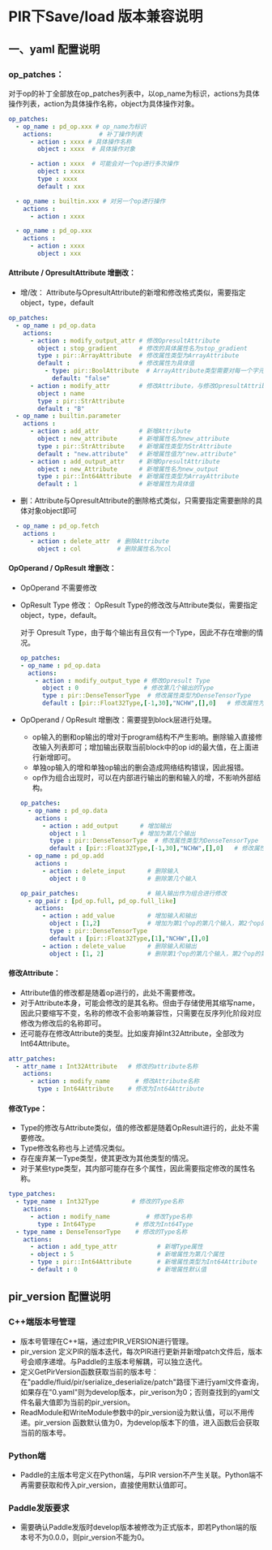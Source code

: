 # PIR下Save/load 版本兼容说明
## 一、yaml 配置说明
### op_patches：
对于op的补丁全部放在op_patches列表中，以op_name为标识，actions为具体操作列表，action为具体操作名称，object为具体操作对象。
```yaml
op_patches:
  - op_name : pd_op.xxx # op_name为标识
    actions:             # 补丁操作列表
      - action : xxxx # 具体操作名称
        object : xxxx  # 具体操作对象

      - action : xxxx  # 可能会对一个op进行多次操作
        object : xxxx
        type : xxxx
        default : xxx

  - op_name : builtin.xxx # 对另一个op进行操作
    actions :
      - action : xxxx

  - op_name : pd_op.xxx
    actions :
      - action : xxxx
        object : xxx
```
#### Attribute / OpresultAttribute 增删改：
- 增/改：
  Attribute与OpresultAttribute的新增和修改格式类似，需要指定object，type，default

```yaml
op_patches:
  - op_name : pd_op.data
    actions:
      - action : modify_output_attr # 修改OpresultAttribute
        object : stop_gradient      # 修改的具体属性名为stop_gradient
        type : pir::ArrayAttribute  # 修改属性类型为ArrayAttribute
        default :                   # 修改属性为具体值
          - type: pir::BoolAttribute  # ArrayAttribute类型需要对每一个字元素标识类型和值
            default: "false"
      - action : modify_attr        # 修改Attribute，与修改OpresultAttribute类似
        object : name
        type : pir::StrAttribute
        default : "B"
  - op_name : builtin.parameter
    actions :
      - action : add_attr           # 新增Attribute
        object : new_attribute      # 新增属性名为new_attribute
        type : pir::StrAttribute    # 新增属性类型为StrAttribute
        default : "new.attribute"   # 新增属性值为"new.attribute"
      - action : add_output_attr    # 新增OpresultAttribute
        object : new_Attribute      # 新增属性名为new_output
        type : pir::Int64Attribute  # 新增属性类型为ArrayAttribute
        default : 1                 # 新增属性为具体值
```

- 删：Attribute与OpresultAttribute的删除格式类似，只需要指定需要删除的具体对象object即可

```yaml
  - op_name : pd_op.fetch
    actions :
      - action : delete_attr  # 删除Attribute
        object : col          # 删除属性名为col
```

#### OpOperand / OpResult 增删改：
- OpOperand 不需要修改
- OpResult Type 修改：
  OpResult Type的修改改与Attribute类似，需要指定object，type，default。

  对于 Opresult Type，由于每个输出有且仅有一个Type，因此不存在增删的情况。

  ```yaml
  op_patches:
  - op_name : pd_op.data
    actions:
      - action : modify_output_type # 修改Opresult Type
        object : 0                  # 修改第几个输出的Type
        type : pir::DenseTensorType  # 修改属性类型为DenseTensorType
        default : [pir::Float32Type,[-1,30],"NCHW",[],0]   # 修改属性为具体值

  ```
- OpOperand / OpResult 增删改：需要提到block层进行处理。

  - op输入的删和op输出的增对于program结构不产生影响。删除输入直接修改输入列表即可；增加输出获取当前block中的op id的最大值，在上面进行新增即可。
  - 单独op输入的增和单独op输出的删会造成网络结构错误，因此报错。
  - op作为组合出现时，可以在内部进行输出的删和输入的增，不影响外部结构。

  ```yaml
  op_patches:
    - op_name : pd_op.data
      actions :
        - action : add_output      # 增加输出
          object : 1               # 增加为第几个输出
          type : pir::DenseTensorType  # 修改属性类型为DenseTensorType
          default : [pir::Float32Type,[-1,30],"NCHW",[],0]   # 修改属性为具体值
    - op_name : pd_op.add
      actions :
        - action : delete_input      # 删除输入
          object : 0                 # 删除第几个输入

  op_pair_patches:                   # 输入输出作为组合进行修改
    - op_pair : [pd_op.full, pd_op.full_like]
      actions:
        - action : add_value         # 增加输入和输出
          object : [1,2]             # 增加为第1个op的第几个输入，第2个op的第几个输出
          type : pir::DenseTensorType
          default : [pir::Float32Type,[1],"NCHW",[],0]
        - action : delete_value      # 删除输入和输出
          object : [1, 2]            # 删除第1个op的第几个输入，第2个op的第几个输出
  ```

#### 修改Attribute：
- Attribute值的修改都是随着op进行的，此处不需要修改。
- 对于Attribute本身，可能会修改的是其名称。但由于存储使用其缩写name，因此只要缩写不变，名称的修改不会影响兼容性，只需要在反序列化阶段对应修改为修改后的名称即可。
- 还可能存在修改Attribute的类型。比如废弃掉Int32Attribute，全部改为Int64Attribute。
```yaml
attr_patches:
  - attr_name : Int32Attribute   # 修改的attribute名称
    actions:
      - action : modify_name       # 修改Attribute名称
        type : Int64Attribute    # 修改为Int64Attribute
```
#### 修改Type：
- Type的修改与Attribute类似，值的修改都是随着OpResult进行的，此处不需要修改。
- Type修改名称也与上述情况类似。
- 存在废弃某一Type类型，使其更改为其他类型的情况。
- 对于某些type类型，其内部可能存在多个属性，因此需要指定修改的属性名称。
```yaml
type_patches:
  - type_name : Int32Type         # 修改的Type名称
    actions:
      - action : modify_name          # 修改Type名称
        type : Int64Type           # 修改为Int64Type
  - type_name : DenseTensorType    # 修改的Type名称
    actions:
      - action : add_type_attr           # 新增Type属性
      - object : 5                       # 新增属性为第几个属性
      - type : pir::Int64Attribute       # 新增属性类型为Int64Attribute
      - default : 0                      # 新增属性默认值
```

## pir_version 配置说明
### C++端版本号管理
- 版本号管理在C++端，通过宏PIR_VERSION进行管理。
- pir_version 定义PIR的版本迭代，每次PIR进行更新并新增patch文件后，版本号会顺序递增。与Paddle的主版本号解耦，可以独立迭代。
- 定义GetPirVersion函数获取当前的版本号：在"paddle/fluid/pir/serialize_deserialize/patch"路径下进行yaml文件查询，如果存在"0.yaml"则为develop版本，pir_verison为0；否则查找到的yaml文件名最大值即为当前的pir_version。
- ReadModule和WriteModule参数中的pir_version设为默认值，可以不用传递。pir_version 函数默认值为0，为develop版本下的值，进入函数后会获取当前的版本号。

### Python端
- Paddle的主版本号定义在Python端，与PIR version不产生关联。Python端不再需要获取和传入pir_version，直接使用默认值即可。
### Paddle发版要求
- 需要确认Paddle发版时develop版本被修改为正式版本，即若Python端的版本号不为0.0.0，则pir_version不能为0。

